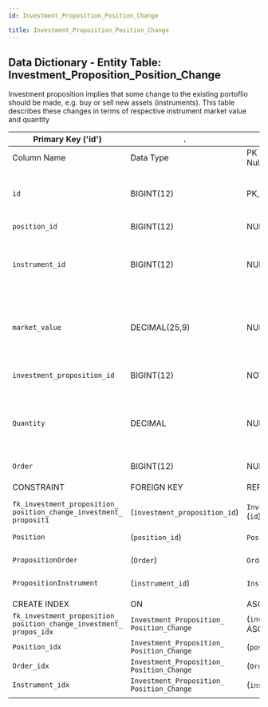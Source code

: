 ```yaml
---
id: Investment_Proposition_Position_Change

title: Investment_Proposition_Position_Change
---
```


## Data Dictionary - Entity Table: Investment_Proposition_Position_Change

Investment proposition implies that some change to the existing portoflio should be made, e.g. buy or sell new assets (instruments). 
This table describes these changes in terms of respective instrument market value and quantity

| Primary Key ('id')|.|ENGINE = InnoDB|.|.|
|---|---|---|---|---|
|Column Name|Data Type|PK Primary Key, NN-Not Null, Null|Example|Comments|
||
|`id`|BIGINT(12)|PK, NN|1|PrimaryKey-ID, Not Null (auto creates)|
|`position_id`|BIGINT(12)|NULL|1|Related position id|
|`instrument_id`|BIGINT(12)|NULL|1|Id of the Instrument that should be bought or sold|
|`market_value`|DECIMAL(25,9)|NULL|2000|CMarket value of the proposed change to this instrument holding|
|`investment_proposition_id`|BIGINT(12)|NOT NULL|1|Proposition id|
|`Quantity`|DECIMAL|NULL|100|Quantity of the instrument to be bought or sold (e.g., number of shares)|
|`Order`|BIGINT(12)|NULL|1|Order id|
||
|CONSTRAINT|FOREIGN KEY|REFERENCES|ON DELETE|ON UPDATE|
|`fk_investment_proposition_ position_change_investment_ proposit1`| (`investment_proposition_id`)|`Investment_Proposition` (`id`)| NO ACTION|NO ACTION|
|`Position`|(`position_id`)|`Position` (`id`)| NO ACTION|NO ACTION|
|`PropositionOrder`|(`Order`)|`Order` (`id`)| NO ACTION|NO ACTION|
|`PropositionInstrument`|(`instrument_id`)|`Instrument` (`id`)| NO ACTION|NO ACTION|
||
|CREATE INDEX|ON|ASC|VISIBLE|.|
|`fk_investment_proposition_ position_change_investment_ propos_idx`|`Investment_Proposition_ Position_Change`| (`investment_proposition_id` ASC)| VISIBLE|.|
|`Position_idx`|`Investment_Proposition_ Position_Change`| (`position_id` ASC) | VISIBLE|.|
|`Order_idx`|`Investment_Proposition_ Position_Change`| (`Order` ASC) | VISIBLE|.|
|`Instrument_idx`|`Investment_Proposition_ Position_Change`| (`instrument_id` ASC)| VISIBLE|.|
||
